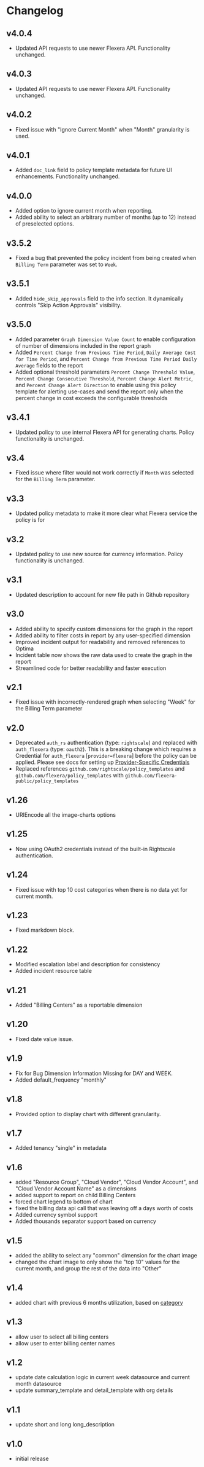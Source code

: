 # Changelog

## v4.0.4

- Updated API requests to use newer Flexera API. Functionality unchanged.

## v4.0.3

- Updated API requests to use newer Flexera API. Functionality unchanged.

## v4.0.2

- Fixed issue with "Ignore Current Month" when "Month" granularity is used.

## v4.0.1

- Added `doc_link` field to policy template metadata for future UI enhancements. Functionality unchanged.

## v4.0.0

- Added option to ignore current month when reporting.
- Added ability to select an arbitrary number of months (up to 12) instead of preselected options.

## v3.5.2

- Fixed a bug that prevented the policy incident from being created when `Billing Term` parameter was set to `Week`.

## v3.5.1

- Added `hide_skip_approvals` field to the info section. It dynamically controls "Skip Action Approvals" visibility.

## v3.5.0

- Added parameter `Graph Dimension Value Count` to enable configuration of number of dimensions included in the report graph
- Added `Percent Change from Previous Time Period`, `Daily Average Cost for Time Period`, and `Percent Change from Previous Time Period Daily Average` fields to the report
- Added optional threshold parameters `Percent Change Threshold Value`, `Percent Change Consecutive Threshold`, `Percent Change Alert Metric`, and `Percent Change Alert Direction` to enable using this policy template for alerting use-cases and send the report only when the percent change in cost exceeds the configurable thresholds

## v3.4.1

- Updated policy to use internal Flexera API for generating charts. Policy functionality is unchanged.

## v3.4

- Fixed issue where filter would not work correctly if `Month` was selected for the `Billing Term` parameter.

## v3.3

- Updated policy metadata to make it more clear what Flexera service the policy is for

## v3.2

- Updated policy to use new source for currency information. Policy functionality is unchanged.

## v3.1

- Updated description to account for new file path in Github repository

## v3.0

- Added ability to specify custom dimensions for the graph in the report
- Added ability to filter costs in report by any user-specified dimension
- Improved incident output for readability and removed references to Optima
- Incident table now shows the raw data used to create the graph in the report
- Streamlined code for better readability and faster execution

## v2.1

- Fixed issue with incorrectly-rendered graph when selecting "Week" for the Billing Term parameter

## v2.0

- Deprecated `auth_rs` authentication (type: `rightscale`) and replaced with `auth_flexera` (type: `oauth2`).  This is a breaking change which requires a Credential for `auth_flexera` [`provider=flexera`] before the policy can be applied.  Please see docs for setting up [Provider-Specific Credentials](https://docs.flexera.com/flexera/EN/Automation/ProviderCredentials.htm)
- Replaced references `github.com/rightscale/policy_templates` and `github.com/flexera/policy_templates` with `github.com/flexera-public/policy_templates`

## v1.26

- URIEncode all the image-charts options

## v1.25

- Now using OAuth2 credentials instead of the built-in Rightscale authentication.

## v1.24

- Fixed issue with top 10 cost categories when there is no data yet for current month.

## v1.23

- Fixed markdown block.

## v1.22

- Modified escalation label and description for consistency
- Added incident resource table

## v1.21

- Added "Billing Centers" as a reportable dimension

## v1.20

- Fixed date value issue.

## v1.9

- Fix for Bug Dimension Information Missing for DAY and WEEK.
- Added default_frequency "monthly"

## v1.8

- Provided option to display chart with different granularity.

## v1.7

- Added tenancy "single" in metadata

## v1.6

- added "Resource Group", "Cloud Vendor", "Cloud Vendor Account", and "Cloud Vendor Account Name" as a dimensions
- added support to report on child Billing Centers
- forced chart legend to bottom of chart
- fixed the billing data api call that was leaving off a days worth of costs
- Added currency symbol support
- Added thousands separator support based on currency

## v1.5

- added the ability to select any "common" dimension for the chart image
- changed the chart image to only show the "top 10" values for the current month, and group the rest of the data into "Other"

## v1.4

- added chart with previous 6 months utilization, based on [category](https://docs.rightscale.com/optima/reference/rightscale_dimensions.html#category)

## v1.3

- allow user to select all billing centers
- allow user to enter billing center names

## v1.2

- update date calculation logic in current week datasource and current month datasource
- update summary_template and detail_template with org details

## v1.1

- update short and long long_description

## v1.0

- initial release
